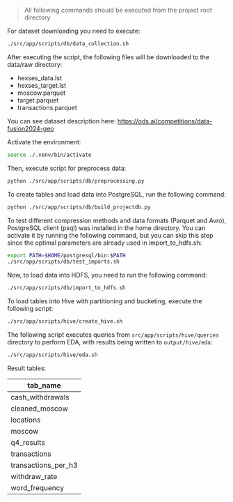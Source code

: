 > All following commands should be executed from the project root directory

For dataset downloading you need to execute:
```bash
./src/app/scripts/db/data_collection.sh
```
After executing the script, the following files will be downloaded to the data/raw directory:
- hexses_data.lst
- hexses_target.lst
- moscow.parquet
- target.parquet
- transactions.parquet

You can see dataset description here: https://ods.ai/competitions/data-fusion2024-geo

Activate the environment:
```bash
source ./.venv/bin/activate
``` 

Then, execute script for preprocess data:
```bash
python ./src/app/scripts/db/preprocessing.py
```

To create tables and load data into PostgreSQL, run the following command:
```bash
python ./src/app/scripts/db/build_projectdb.py
```


To test different compression methods and data formats (Parquet and Avro), PostgreSQL client (psql) was installed in the home directory. You can activate it by running the following command, but you can skip this step since the optimal parameters are already used in import_to_hdfs.sh:
```bash
export PATH=$HOME/postgresql/bin:$PATH
./src/app/scripts/db/test_imports.sh
```

Now, to load data into HDFS, you need to run the following command:
```bash
./src/app/scripts/db/import_to_hdfs.sh
```

To load tables into Hive with partitioning and bucketing, execute the following script:
```bash
./src/app/scripts/hive/create_hive.sh
```

The following script executes queries from `src/app/scripts/hive/queries` directory to perform EDA, with results being written to `output/hive/eda`:
```bash
./src/app/scripts/hive/eda.sh
```

Result tables:

| tab_name |
|----------|
| cash_withdrawals |
| cleaned_moscow |
| locations |
| moscow |
| q4_results |
| transactions |
| transactions_per_h3 |
| withdraw_rate |
| word_frequency |

